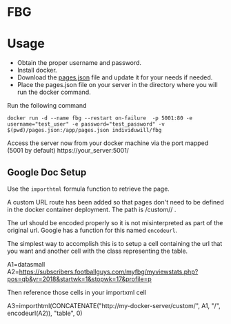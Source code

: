 # FBG

# Usage

+ Obtain the proper username and password.
+ Install docker.
+ Download the [pages.json](https://github.com/individuwill/fbg/blob/master/app/pages.json) file and update it for your needs if needed.
+ Place the pages.json file on your server in the directory where you will run the docker command.

Run the following command

    docker run -d --name fbg --restart on-failure  -p 5001:80 -e username="test_user" -e password="test_password" -v $(pwd)/pages.json:/app/pages.json individuwill/fbg


Access the server now from your docker machine via the port mapped (5001 by default) https://your_server:5001/

## Google Doc Setup

Use the `importhtml` formula function to retrieve the page.

A custom URL route has been added so that pages don't need to be defined in the docker container
deployment. The path is /custom/<class>/<url> .

The url should be encoded properly so it is not misinterpreted as part of the original url. Google
has a function for this named `encodeurl`.

The simplest way to accomplish this is to setup a cell containing the url that you want
and another cell with the class representing the table.

A1=datasmall
A2=https://subscribers.footballguys.com/myfbg/myviewstats.php?pos=qb&yr=2018&startwk=1&stopwk=17&profile=p

Then reference those cells in your importxml cell

A3=importhtml(CONCATENATE("http://my-docker-server/custom/", A1, "/", encodeurl(A2)), "table", 0)
